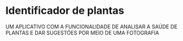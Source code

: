 # Identificador de plantas
 UM APLICATIVO COM A FUNCIONALIDADE DE ANALISAR A SAÚDE DE PLANTAS E DAR SUGESTÕES POR MEIO DE UMA FOTOGRAFIA
